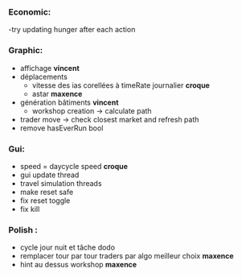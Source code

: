 ### Economic:
-try updating hunger after each action

### Graphic:
- affichage **vincent**
- déplacements
    - vitesse des ias corellées à timeRate journalier **croque**
    - astar **maxence**
- génération bâtiments **vincent**
    - workshop creation -> calculate path
- trader move -> check closest market and refresh path
- remove hasEverRun bool

### Gui:
- speed = daycycle speed **croque**
- gui update thread
- travel simulation threads
- make reset safe
- fix reset toggle
- fix kill


### Polish :
- cycle jour nuit et tâche dodo
- remplacer tour par tour traders par algo meilleur choix **maxence**
- hint au dessus workshop **maxence**
